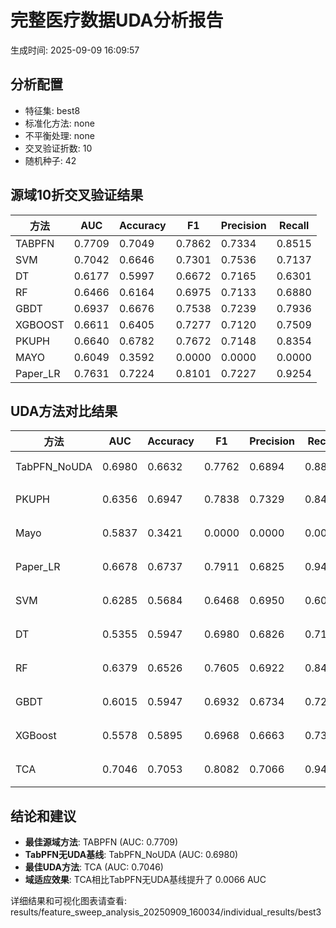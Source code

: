 # 完整医疗数据UDA分析报告

生成时间: 2025-09-09 16:09:57

## 分析配置

- 特征集: best8
- 标准化方法: none
- 不平衡处理: none
- 交叉验证折数: 10
- 随机种子: 42

## 源域10折交叉验证结果

| 方法 | AUC | Accuracy | F1 | Precision | Recall |
|------|-----|----------|----|-----------| -------|
| TABPFN | 0.7709 | 0.7049 | 0.7862 | 0.7334 | 0.8515 |
| SVM | 0.7042 | 0.6646 | 0.7301 | 0.7536 | 0.7137 |
| DT | 0.6177 | 0.5997 | 0.6672 | 0.7165 | 0.6301 |
| RF | 0.6466 | 0.6164 | 0.6975 | 0.7133 | 0.6880 |
| GBDT | 0.6937 | 0.6676 | 0.7538 | 0.7239 | 0.7936 |
| XGBOOST | 0.6611 | 0.6405 | 0.7277 | 0.7120 | 0.7509 |
| PKUPH | 0.6640 | 0.6782 | 0.7672 | 0.7148 | 0.8354 |
| MAYO | 0.6049 | 0.3592 | 0.0000 | 0.0000 | 0.0000 |
| Paper_LR | 0.7631 | 0.7224 | 0.8101 | 0.7227 | 0.9254 |

## UDA方法对比结果

| 方法 | AUC | Accuracy | F1 | Precision | Recall | 类型 |
|------|-----|----------|----|-----------| -------|------|
| TabPFN_NoUDA | 0.6980 | 0.6632 | 0.7762 | 0.6894 | 0.8880 | TabPFN基线 |
| PKUPH | 0.6356 | 0.6947 | 0.7838 | 0.7329 | 0.8474 | 传统基线 |
| Mayo | 0.5837 | 0.3421 | 0.0000 | 0.0000 | 0.0000 | 传统基线 |
| Paper_LR | 0.6678 | 0.6737 | 0.7911 | 0.6825 | 0.9429 | 传统基线 |
| SVM | 0.6285 | 0.5684 | 0.6468 | 0.6950 | 0.6064 | 机器学习基线 |
| DT | 0.5355 | 0.5947 | 0.6980 | 0.6826 | 0.7186 | 机器学习基线 |
| RF | 0.6379 | 0.6526 | 0.7605 | 0.6922 | 0.8462 | 机器学习基线 |
| GBDT | 0.6015 | 0.5947 | 0.6932 | 0.6734 | 0.7269 | 机器学习基线 |
| XGBoost | 0.5578 | 0.5895 | 0.6968 | 0.6663 | 0.7333 | 机器学习基线 |
| TCA | 0.7046 | 0.7053 | 0.8082 | 0.7066 | 0.9440 | UDA方法 |

## 结论和建议

- **最佳源域方法**: TABPFN (AUC: 0.7709)
- **TabPFN无UDA基线**: TabPFN_NoUDA (AUC: 0.6980)
- **最佳UDA方法**: TCA (AUC: 0.7046)
- **域适应效果**: TCA相比TabPFN无UDA基线提升了 0.0066 AUC

详细结果和可视化图表请查看: results/feature_sweep_analysis_20250909_160034/individual_results/best3